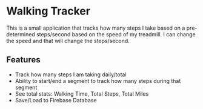 # Walking Tracker

This is a small application that tracks how many steps I take based on a pre-determined steps/second based on the speed of my treadmill. I can change the speed and that will change the steps/second.

## Features

- Track how many steps I am taking daily/total
- Ability to start/end a segment to track how many steps during that segment
- See total stats: Walking Time, Total Steps, Total Miles
- Save/Load to Firebase Database
